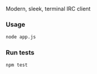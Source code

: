 Modern, sleek, terminal IRC client

### Usage

```sh
node app.js
```

### Run tests

```sh
npm test
```
